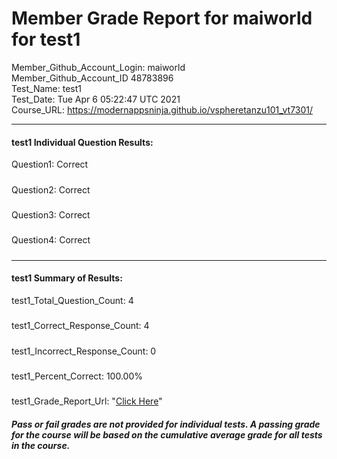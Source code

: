 # Member Grade Report for maiworld for test1  
   
Member_Github_Account_Login: maiworld  
Member_Github_Account_ID 48783896  
Test_Name: test1  
Test_Date: Tue Apr  6 05:22:47 UTC 2021  
Course_URL: https://modernappsninja.github.io/vspheretanzu101_vt7301/  
   
---  
#### test1 Individual Question Results:  
Question1: Correct  
#####  
Question2: Correct  
#####  
Question3: Correct  
#####  
Question4: Correct  
#####  
---  
#### test1 Summary of Results:  
test1_Total_Question_Count: 4  
#####  
test1_Correct_Response_Count: 4  
#####  
test1_Incorrect_Response_Count: 0  
#####  
test1_Percent_Correct: 100.00%  
#####  
test1_Grade_Report_Url: "[Click Here](https://github.com/modernappsninjas/maiworld/blob/main/static/userdata/courses/vspheretanzu101_vt7301/grade_report.pr112.test1.md)"
##### Pass or fail grades are not provided for individual tests. A passing grade for the course will be based on the cumulative average grade for all tests in the course.  

